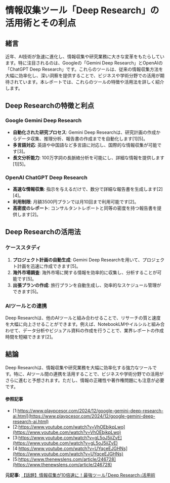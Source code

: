 # 情報収集ツール「Deep Research」の活用術とその利点

## 緒言

近年、AI技術が急速に進化し、情報収集や研究業務に大きな変革をもたらしています。特に注目されるのは、Googleの「Gemini Deep Research」とOpenAIの「ChatGPT Deep Research」です。これらのツールは、従来の情報収集方法を大幅に効率化し、深い洞察を提供することで、ビジネスや学術分野での活用が期待されています。本レポートでは、これらのツールの特徴や活用法を詳しく紹介します。

## Deep Researchの特徴と利点

### Google Gemini Deep Research

- **自動化された研究プロセス**: Gemini Deep Researchは、研究計画の作成からデータ収集、推理分析、報告書の作成までを自動化します[1][5]。
- **多言語対応**: 英語や中国語など多言語に対応し、国際的な情報収集が可能です[3]。
- **長文分析能力**: 100万字詞の長脈絡分析を可能にし、詳細な情報を提供します[1][5]。

### OpenAI ChatGPT Deep Research

- **高速な情報収集**: 指示を与えるだけで、数分で詳細な報告書を生成します[2][4]。
- **利用制限**: 月額3500円プランでは月10回まで利用可能です[2]。
- **高密度のレポート**: コンサルタントレポートと同等の密度を持つ報告書を提供します[2]。

## Deep Researchの活用法

### ケーススタディ

1. **プロジェクト計画の自動生成**: Gemini Deep Researchを用いて、プロジェクト計画を迅速に作成できます[5]。
2. **海外市場調査**: 海外市場に関する情報を効率的に収集し、分析することが可能です[5]。
3. **出張プランの作成**: 旅行プランを自動生成し、効率的なスケジュール管理ができます[5]。

### AIツールとの連携

Deep Researchは、他のAIツールと組み合わせることで、リサーチの質と速度を大幅に向上させることができます。例えば、NotebookLMやイルシルと組み合わせて、データ分析やビジュアル資料の作成を行うことで、業界レポートの作成時間を短縮できます[2]。

## 結論

Deep Researchは、情報収集や研究業務を大幅に効率化する強力なツールです。特に、AIツール間の連携を活用することで、ビジネスや学術分野での活用がさらに進むと予想されます。ただし、情報の正確性や著作権問題にも注意が必要です。

#### 参照記事
- [1:https://www.playpcesor.com/2024/12/google-gemini-deep-research-ai.html](https://www.playpcesor.com/2024/12/google-gemini-deep-research-ai.html)
- [2:https://www.youtube.com/watch?v=VhOEbjkpLwo](https://www.youtube.com/watch?v=VhOEbjkpLwo)
- [3:https://www.youtube.com/watch?v=gL5oJ5iiZvE](https://www.youtube.com/watch?v=gL5oJ5iiZvE)
- [4:https://www.youtube.com/watch?v=UYqceEJGHNs](https://www.youtube.com/watch?v=UYqceEJGHNs)
- [5:https://www.thenewslens.com/article/246728](https://www.thenewslens.com/article/246728)


**元記事:** [【話題】情報収集が10倍速に！最強ツール｢Deep Research｣活用術](https://newspicks.com/news/13804752/body/)